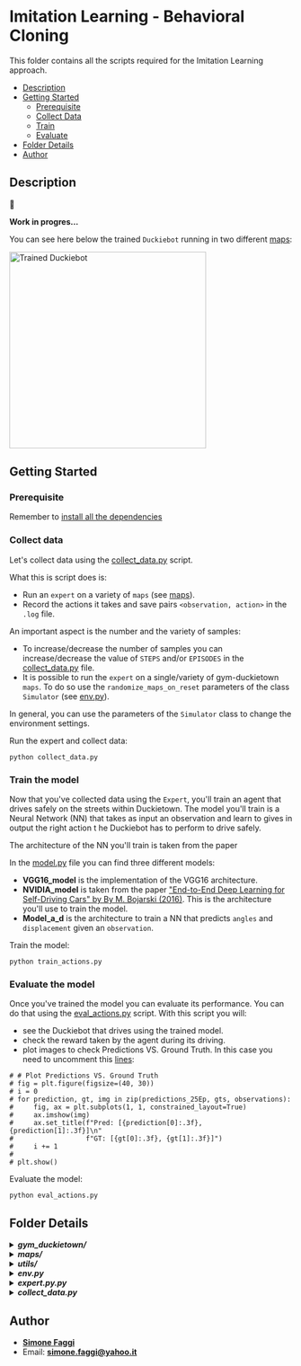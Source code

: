 # Imitation Learning - Behavioral Cloning
This folder contains all the scripts required for the Imitation Learning approach.

* [Description](#description)
* [Getting Started](#getting-started)
    * [Prerequisite](#prerequisite)
    * [Collect Data](#collect-data) 
    * [Train](#train-the-model)
    * [Evaluate](#evaluate-the-model)
* [Folder Details](#folder-details)
* [Author](#author)

## Description
:construction_worker:

**Work in progres...**

You can see here below the trained `Duckiebot` running in two different [maps](https://github.com/FaMoSi/Duckietown-Aido4/blob/master/duckietown_RL/maps):

<img width="350" height="350" alt="Trained Duckiebot" src="../media/gifs/duckiebot.gif">

## Getting Started

### Prerequisite
Remember to [install all the dependencies](../README.md#prerequisite)

### Collect data
Let's collect data using the [collect_data.py](collect_data.py) script.

What this is script does is:
* Run an `expert` on a variety of `maps` (see [maps](maps)).  
* Record the actions it takes and save pairs `<observation, action>` in the `.log` file.

An important aspect is the number and the variety of samples:
* To increase/decrease the number of samples you can increase/decrease 
the value of `STEPS` and/or `EPISODES` in the [collect_data.py](collect_data.py) file.
* It is possible to run the `expert` on a single/variety of gym-duckietown `maps`. 
To do so use the `randomize_maps_on_reset` parameters of the class `Simulator` (see [env.py](duckiebot_IL/env.py)).

In general, you can use the parameters of the `Simulator` class
to change the environment settings.

Run the expert and collect data:
``` 
python collect_data.py
```

### Train the model 
Now that you've collected data using the `Expert`, you'll train an agent that drives safely on the streets within Duckietown.
The model you'll train is a Neural Network (NN) that takes as input an observation and learn to gives in output the right action t
he Duckiebot has to perform to drive safely.

The architecture of the NN you'll train is taken from the paper 

In the [model.py](./model.py) file you can find three different models:
* **VGG16_model** is the implementation of the VGG16 architecture.
* **NVIDIA_model** is taken from the paper ["End-to-End Deep Learning for Self-Driving Cars" by By M. Bojarski (2016)](https://developer.nvidia.com/blog/deep-learning-self-driving-cars/). 
This is the architecture you'll use to train the model.
* **Model_a_d** is the architecture to train a NN that predicts `angles` and `displacement` given an `observation`.

Train the model:
``` 
python train_actions.py
```

### Evaluate the model
Once you've trained the model you can evaluate its performance. 
You can do that using the [eval_actions.py](./eval_actions.py) script. With this script you will:
* see the Duckiebot that drives using the trained model.
* check the reward taken by the agent during its driving.
* plot images to check Predictions VS. Ground Truth. In this case you need to uncomment this [lines](https://github.com/FaMoSi/Duckietown-Aido4/blob/869d1bb9198a7cbdd5da0c0603677c722706a6b7/duckietown_il/eval_actions.py#L67):
``` 
# # Plot Predictions VS. Ground Truth
# fig = plt.figure(figsize=(40, 30))
# i = 0
# for prediction, gt, img in zip(predictions_25Ep, gts, observations):
#     fig, ax = plt.subplots(1, 1, constrained_layout=True)
#     ax.imshow(img)
#     ax.set_title(f"Pred: [{prediction[0]:.3f}, {prediction[1]:.3f}]\n"
#                  f"GT: [{gt[0]:.3f}, {gt[1]:.3f}]")
#     i += 1
#
# plt.show()
```

Evaluate the model:
``` 
python eval_actions.py
```

## Folder Details
<details>
<summary><b><i>gym_duckietown/</i></b></summary>
</details>

<details>
<summary><b><i>maps/</i></b></summary>
</details>

<details>
<summary><b><i>utils/</i></b></summary>
</details>

<details>
<summary><b><i>env.py</i></b></summary>
</details>

<details>
<summary><b><i>expert.py.py</i></b></summary>
</details>

<details>
<summary><b><i>collect_data.py</i></b></summary>
</details>

## Author
* **[Simone Faggi](https://github.com/FaMoSi)**
* Email: **simone.faggi@yahoo.it**